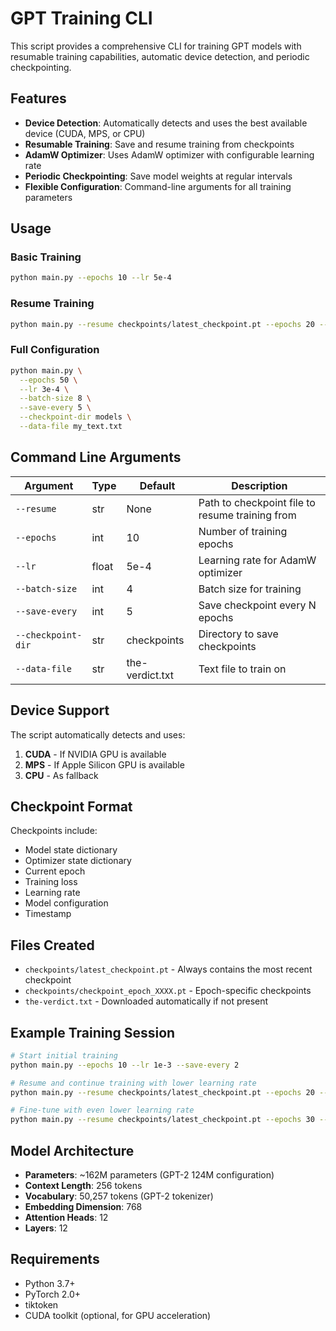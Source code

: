 # GPT Training CLI

This script provides a comprehensive CLI for training GPT models with resumable training capabilities, automatic device detection, and periodic checkpointing.

## Features

- **Device Detection**: Automatically detects and uses the best available device (CUDA, MPS, or CPU)
- **Resumable Training**: Save and resume training from checkpoints
- **AdamW Optimizer**: Uses AdamW optimizer with configurable learning rate
- **Periodic Checkpointing**: Save model weights at regular intervals
- **Flexible Configuration**: Command-line arguments for all training parameters

## Usage

### Basic Training
```bash
python main.py --epochs 10 --lr 5e-4
```

### Resume Training
```bash
python main.py --resume checkpoints/latest_checkpoint.pt --epochs 20 --lr 1e-4
```

### Full Configuration
```bash
python main.py \
  --epochs 50 \
  --lr 3e-4 \
  --batch-size 8 \
  --save-every 5 \
  --checkpoint-dir models \
  --data-file my_text.txt
```

## Command Line Arguments

| Argument | Type | Default | Description |
|----------|------|---------|-------------|
| `--resume` | str | None | Path to checkpoint file to resume training from |
| `--epochs` | int | 10 | Number of training epochs |
| `--lr` | float | 5e-4 | Learning rate for AdamW optimizer |
| `--batch-size` | int | 4 | Batch size for training |
| `--save-every` | int | 5 | Save checkpoint every N epochs |
| `--checkpoint-dir` | str | checkpoints | Directory to save checkpoints |
| `--data-file` | str | the-verdict.txt | Text file to train on |

## Device Support

The script automatically detects and uses:
1. **CUDA** - If NVIDIA GPU is available
2. **MPS** - If Apple Silicon GPU is available  
3. **CPU** - As fallback

## Checkpoint Format

Checkpoints include:
- Model state dictionary
- Optimizer state dictionary
- Current epoch
- Training loss
- Learning rate
- Model configuration
- Timestamp

## Files Created

- `checkpoints/latest_checkpoint.pt` - Always contains the most recent checkpoint
- `checkpoints/checkpoint_epoch_XXXX.pt` - Epoch-specific checkpoints
- `the-verdict.txt` - Downloaded automatically if not present

## Example Training Session

```bash
# Start initial training
python main.py --epochs 10 --lr 1e-3 --save-every 2

# Resume and continue training with lower learning rate
python main.py --resume checkpoints/latest_checkpoint.pt --epochs 20 --lr 5e-4

# Fine-tune with even lower learning rate
python main.py --resume checkpoints/latest_checkpoint.pt --epochs 30 --lr 1e-4
```

## Model Architecture

- **Parameters**: ~162M parameters (GPT-2 124M configuration)
- **Context Length**: 256 tokens
- **Vocabulary**: 50,257 tokens (GPT-2 tokenizer)
- **Embedding Dimension**: 768
- **Attention Heads**: 12
- **Layers**: 12

## Requirements

- Python 3.7+
- PyTorch 2.0+
- tiktoken
- CUDA toolkit (optional, for GPU acceleration)